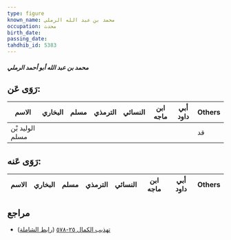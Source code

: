 ```yaml
---
type: figure
known_name: محمد بن عبد الله الرملي
occupation: محدث
birth_date:
passing_date:
tahdhib_id: 5383
---
```

##### محمد بن عبد الله أبو أحمد الرملي

## رَوَى عَن:
| الاسم           | البخاري | مسلم | الترمذي | النسائي | ابن ماجه | أبي داود | Others |
| --------------- | ------- | ---- | ------- | ------- | -------- | -------- | ------ |
| الوليد بْن مسلم |         |      |         |         |          |          | قد     |
## رَوَى عَنه:
| الاسم | البخاري | مسلم | الترمذي | النسائي | ابن ماجه | أبي داود | Others |
| ----- | ------- | ---- | ------- | ------- | -------- | -------- | ------ |
## مراجع
- [تهذيب الكمال ٢٥-٥٧٨](obsidian://open?vault=Tahdhib-al-Kamal&file=Figures/٥٣٨٣-محمد%20بن%20عبد%20الله%20أبو%20أحمد%20الرملي) ([رابط الشاملة](https://shamela.ws/book/3722/13671))